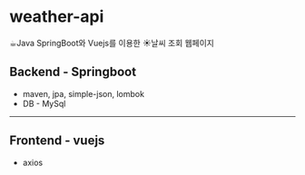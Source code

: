 # weather-api
☕︎Java SpringBoot와 Vuejs를 이용한 ☀️날씨 조회 웹페이지 

## Backend - Springboot
- maven, jpa, simple-json, lombok
- DB - MySql
 
-----------------------

## Frontend - vuejs
- axios
